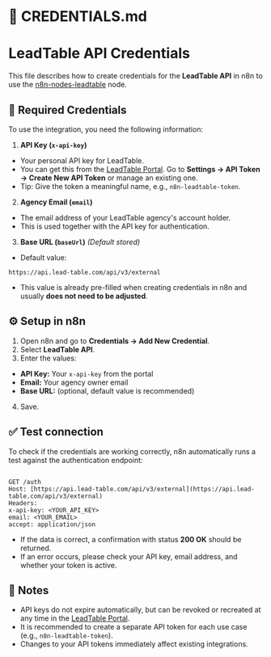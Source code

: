 # 📄 CREDENTIALS.md

# LeadTable API Credentials

This file describes how to create credentials for the **LeadTable API** in n8n to use the [n8n-nodes-leadtable](./) node.

## 🔑 Required Credentials

To use the integration, you need the following information:

1. **API Key (`x-api-key`)**

- Your personal API key for LeadTable.
- You can get this from the [LeadTable Portal](https://portal.lead-table.com/).
  Go to **Settings → API Token → Create New API Token** or manage an existing one.
- Tip: Give the token a meaningful name, e.g., `n8n-leadtable-token`.

2. **Agency Email (`email`)**

- The email address of your LeadTable agency's account holder.
- This is used together with the API key for authentication.

3. **Base URL (`baseUrl`)** _(Default stored)_

- Default value:

```
https://api.lead-table.com/api/v3/external
```

- This value is already pre-filled when creating credentials in n8n and usually **does not need to be adjusted**.

## ⚙️ Setup in n8n

1. Open n8n and go to **Credentials → Add New Credential**.
2. Select **LeadTable API**.
3. Enter the values:

- **API Key:** Your `x-api-key` from the portal
- **Email:** Your agency owner email
- **Base URL:** (optional, default value is recommended)

4. Save.

## ✅ Test connection

To check if the credentials are working correctly, n8n automatically runs a test against the authentication endpoint:

```

GET /auth
Host: [https://api.lead-table.com/api/v3/external](https://api.lead-table.com/api/v3/external)
Headers:
x-api-key: <YOUR_API_KEY>
email: <YOUR_EMAIL>
accept: application/json

```

- If the data is correct, a confirmation with status **200 OK** should be returned.
- If an error occurs, please check your API key, email address, and whether your token is active.

## 📝 Notes

- API keys do not expire automatically, but can be revoked or recreated at any time in the [LeadTable Portal](https://portal.lead-table.com/).
- It is recommended to create a separate API token for each use case (e.g., `n8n-leadtable-token`).
- Changes to your API tokens immediately affect existing integrations.
